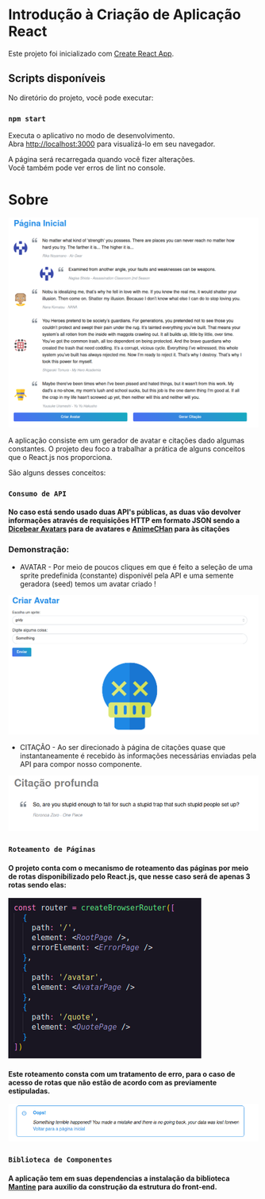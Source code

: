 # Introdução à Criação de Aplicação React

Este projeto foi inicializado com [Create React App](https://github.com/facebook/create-react-app).

## Scripts disponíveis

No diretório do projeto, você pode executar:

### `npm start`

Executa o aplicativo no modo de desenvolvimento.\
Abra [http://localhost:3000](http://localhost:3000) para visualizá-lo em seu navegador.

A página será recarregada quando você fizer alterações.\
Você também pode ver erros de lint no console.

# Sobre

![Página inicial](public/imgs/Initial.png)

A aplicação consiste em um gerador de avatar e citações dado algumas constantes. O projeto deu foco a trabalhar a prática de alguns conceitos que o React.js nos proporciona.

São alguns desses conceitos:

### `Consumo de API`

#### No caso está sendo usado duas API's públicas, as duas vão devolver informações através de requisições HTTP em formato JSON sendo a [Dicebear Avatars](https://avatars.dicebear.com/) para de avatares e [AnimeCHan](https://github.com/RocktimSaikia/anime-chan) para às citações

### Demonstração:

- AVATAR - Por meio de poucos cliques em que é feito a seleção de uma sprite predefinida (constante) disponivél pela API e uma semente geradora (seed) temos um avatar criado !

![Página avatar](public/imgs/avatar.png)

- CITAÇÃO - Ao ser direcionado à página de citações quase que instantaneamente é recebido às informações necessárias enviadas pela API para compor nosso componente.

![Página citação](public/imgs/quote.png)

### `Roteamento de Páginas`

#### O projeto conta com o mecanismo de roteamento das páginas por meio de rotas disponibilizado pelo React.js, que nesse caso será de apenas 3 rotas sendo elas:

![Código das rotas](public/imgs/router.png)

#### Este roteamento consta com um tratamento de erro, para o caso de acesso de rotas que não estão de acordo com as previamente estipuladas.

![Código das rotas](public/imgs/ops.png)

### `Biblioteca de Componentes`

#### A aplicação tem em suas dependencias a instalação da biblioteca [Mantine](https://mantine.dev/) para auxilio da construção da estrutura do front-end.
